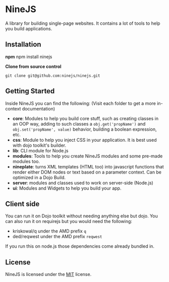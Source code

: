 # NineJS

A library for building single-page websites. It contains a lot of tools to help you build applications.
## Installation
**npm**
    npm install ninejs

**Clone from source control**

    git clone git@github.com:ninejs/ninejs.git




## Getting Started

Inside NineJS you can find the following: (Visit each folder to get a more in-context documentation)

- **core**: Modules to help you build core stuff, such as creating classes in an OOP way, adding to such classes a `obj.get('propName')` and `obj.set('propName', value)` behavior, building a boolean expression, etc.
- **css**: Module to help you inject CSS in your application. It is best used with dojo toolkit's builder.
- **lib**: CLI module for Node.js
- **modules**: Tools to help you create NineJS modules and some pre-made modules too.
- **nineplate**: turns XML templates (HTML too) into javascript functions that render either DOM nodes or text based on a parameter context. Can be optimized in a Dojo Build.
- **server**: modules and classes used to work on server-side (Node.js)
- **ui**: Modules and Widgets to help you build your app.

## Client side

You can run it on Dojo toolkit without needing anything else but dojo.
You can also run it on requirejs but you would need the following:
- kriskowal/q under the AMD prefix `q`
- ded/reqwest under the AMD prefix `reqwest`

If you run this on node.js those dependencies come already bundled in.

## License

NineJS is licensed under the [MIT](LICENSE "MIT") license.
